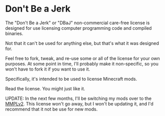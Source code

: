 Don't Be a Jerk
====

The "Don't Be a Jerk" or "DBaJ" non-commercial care-free license is designed for use licensing computer programming code and compiled binaries. 

Not that it can't be used for anything else, but that's what it was designed for. 

Feel free to fork, tweak, and re-use some or all of the license for your own purposes. At some point in time, I'll probably make it non-specific, so you won't have to fork it if you want to use it.

Specifically, it's intended to be used to license Minecraft mods.

Read the license. You might just like it.


UPDATE: In the next few months, I'll be switching my mods over to the [MMPLv2](https://github.com/jakimfett/MMPLv2). This license won't go away, but I won't be updating it, and I'd recommend that it not be use for new mods.
